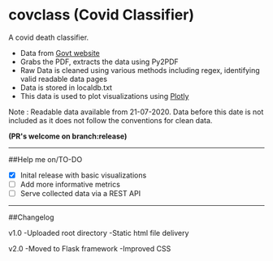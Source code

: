 # covclass (Covid Classifier)
A covid death classifier.
- Data from [Govt website](https://covid19.karnataka.gov.in/english)
- Grabs the PDF, extracts the data using Py2PDF
- Raw Data is cleaned using various methods including regex, identifying valid readable data pages
- Data is stored in localdb.txt
- This data is used to plot visualizations using [Plotly](https://plotly.com/)

Note : Readable data available from 21-07-2020. Data before this date is not included as it does not follow the conventions for clean data.

**(PR's welcome on branch:release)**
***
##Help me on/TO-DO

- [x] Inital release with basic visualizations
- [ ] Add more informative metrics
- [ ] Serve collected data via a REST API
***
##Changelog

v1.0
-Uploaded root directory
-Static html file delivery

v2.0
-Moved to Flask framework
-Improved CSS
